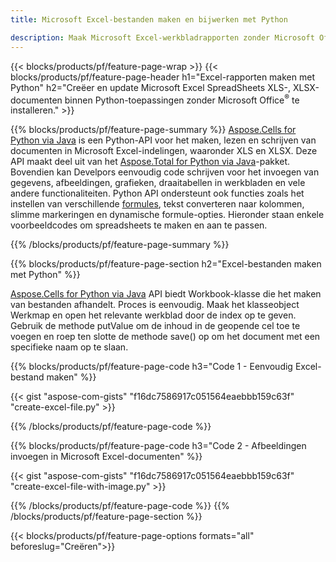 ```yaml
---
title: Microsoft Excel-bestanden maken en bijwerken met Python 

description: Maak Microsoft Excel-werkbladrapporten zonder Microsoft Office te installeren 
---
```


{{< blocks/products/pf/feature-page-wrap >}}
{{< blocks/products/pf/feature-page-header h1="Excel-rapporten maken met Python" h2="Creëer en update Microsoft Excel SpreadSheets XLS-, XLSX-documenten binnen Python-toepassingen zonder Microsoft Office<sup>&reg;</sup> te installeren." >}}

{{% blocks/products/pf/feature-page-summary %}}
[Aspose.Cells for Python via Java](https://products.aspose.com/cells/python-java/) is een Python-API voor het maken, lezen en schrijven van documenten in Microsoft Excel-indelingen, waaronder XLS en XLSX. Deze API maakt deel uit van het [Aspose.Total for Python via Java](https://products.aspose.com/total/python-java/)-pakket. Bovendien kan Develpors eenvoudig code schrijven voor het invoegen van gegevens, afbeeldingen, grafieken, draaitabellen in werkbladen en vele andere functionaliteiten. Python API ondersteunt ook functies zoals het instellen van verschillende [formules](https://docs.aspose.com/cells/python-java/supported-formula-functions/), tekst converteren naar kolommen, slimme markeringen en dynamische formule-opties. Hieronder staan enkele voorbeeldcodes om spreadsheets te maken en aan te passen.

{{% /blocks/products/pf/feature-page-summary  %}}

{{% blocks/products/pf/feature-page-section  h2="Excel-bestanden maken met Python" %}}

[Aspose.Cells for Python via Java](https://products.aspose.com/cells/python-java/) API biedt Workbook-klasse die het maken van bestanden afhandelt. Proces is eenvoudig. Maak het klasseobject Werkmap en open het relevante werkblad door de index op te geven. Gebruik de methode putValue om de inhoud in de geopende cel toe te voegen en roep ten slotte de methode save() op om het document met een specifieke naam op te slaan.

{{% blocks/products/pf/feature-page-code h3="Code 1 - Eenvoudig Excel-bestand maken" %}}

{{< gist "aspose-com-gists" "f16dc7586917c051564eaebbb159c63f" "create-excel-file.py" >}}

{{% /blocks/products/pf/feature-page-code  %}}

{{% blocks/products/pf/feature-page-code h3="Code 2 - Afbeeldingen invoegen in Microsoft Excel-documenten" %}}

{{< gist "aspose-com-gists" "f16dc7586917c051564eaebbb159c63f" "create-excel-file-with-image.py" >}}

{{% /blocks/products/pf/feature-page-code  %}}
{{% /blocks/products/pf/feature-page-section %}}

{{< blocks/products/pf/feature-page-options formats="all" beforeslug="Creëren">}}